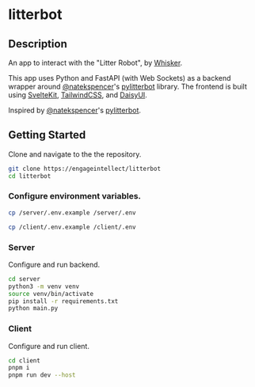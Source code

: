 # litterbot

## Description

An app to interact with the "Litter Robot", by [Whisker](https://www.litter-robot.com/litter-robot-4.html).

This app uses Python and FastAPI (with Web Sockets) as a backend wrapper around [@natekspencer](https://github.com/natekspencer)'s [pylitterbot](https://github.com/natekspencer/pylitterbot) library. The frontend is built using [SvelteKit](https://kit.svelte.dev/), [TailwindCSS](https://tailwindcss.com), and [DaisyUI](https://daisyui.com).

Inspired by [@natekspencer](https://github.com/natekspencer)'s [pylitterbot](https://github.com/natekspencer/pylitterbot).

## Getting Started

Clone and navigate to the the repository.

```bash
git clone https://engageintellect/litterbot
cd litterbot
```

### Configure environment variables.

```bash
cp /server/.env.example /server/.env
```

```bash
cp /client/.env.example /client/.env
```

### Server

Configure and run backend.

```bash
cd server
python3 -m venv venv
source venv/bin/activate
pip install -r requirements.txt
python main.py
```

### Client

Configure and run client.

```bash
cd client
pnpm i
pnpm run dev --host
```
